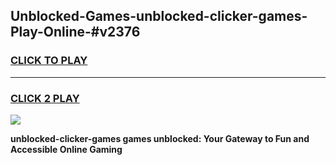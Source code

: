 
## Unblocked-Games-unblocked-clicker-games-Play-Online-#v2376
<h3>
<a href="https://premium.freeplayer.one?title=unblocked-clicker-games&ref=27F">CLICK TO PLAY</a></h3>
<hr>

<h3>
<a href="https://premium.freeplayer.one?title=unblocked-clicker-games&ref=27F">CLICK 2 PLAY</a>
  
</h3>

<a href="https://premium.freeplayer.one?title=unblocked-clicker-games&ref=27F"><img src="https://clearcache.store/games.png"></a>


**unblocked-clicker-games games unblocked: Your Gateway to Fun and Accessible Online Gaming**
